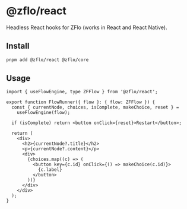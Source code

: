 # @zflo/react

Headless React hooks for ZFlo (works in React and React Native).

## Install

```bash
pnpm add @zflo/react @zflo/core
```

## Usage

```tsx
import { useFlowEngine, type ZFFlow } from '@zflo/react';

export function FlowRunner({ flow }: { flow: ZFFlow }) {
  const { currentNode, choices, isComplete, makeChoice, reset } =
    useFlowEngine(flow);

  if (isComplete) return <button onClick={reset}>Restart</button>;

  return (
    <div>
      <h2>{currentNode?.title}</h2>
      <p>{currentNode?.content}</p>
      <div>
        {choices.map((c) => (
          <button key={c.id} onClick={() => makeChoice(c.id)}>
            {c.label}
          </button>
        ))}
      </div>
    </div>
  );
}
```
